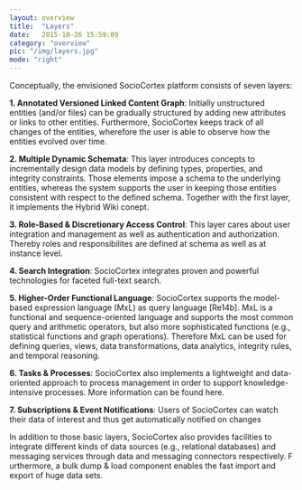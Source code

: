 ```yaml
---
layout: overview
title:  "Layers"
date:   2015-10-26 15:59:09
category: "overview"
pic: "/img/layers.jpg"
mode: "right"
---
```


Conceptually, the envisioned SocioCortex platform consists of seven layers:

**1. Annotated Versioned Linked Content Graph**: Initially unstructured entities (and/or files) can be gradually structured by adding new attributes or links to other entities. 
Furthermore, SocioCortex keeps track of all changes of the entities, wherefore the user is able to observe how the entities evolved over time. 

**2. Multiple Dynamic Schemata**: This layer introduces concepts to incrementally design data models by defining types, properties, and integrity constraints. 
Those elements impose a schema to the underlying entities, whereas the system supports the user in keeping those entities consistent with respect to the defined schema. 
Together with the first layer, it implements the Hybrid Wiki conept.

**3. Role-Based & Discretionary Access Control**: This layer cares about user integration and management as well as authentication and authorization. 
Thereby roles and responsibilites are defined at schema as well as at instance level.

**4. Search Integration**: SocioCortex integrates proven and powerful technologies for faceted full-text search.

**5. Higher-Order Functional Language**: SocioCortex supports the model-based expression language (MxL) as query language [Re14b]. 
MxL is a functional and sequence-oriented language and supports the most common query and arithmetic operators, but also more sophisticated functions (e.g., statistical functions and graph operations). 
Therefore MxL can be used for defining queries, views, data transformations, data analytics, integrity rules, and temporal reasoning.

**6. Tasks & Processes**: SocioCortex also implements a lightweight and data-oriented approach to process management in order to support knowledge-intensive processes. 
More information can be found here.

**7. Subscriptions & Event Notifications**: Users of SocioCortex can watch their data of interest and thus get automatically notified on changes

In addition to those basic layers, SocioCortex also provides facilities to integrate different kinds of data sources (e.g., relational databases) and messaging services through data and messaging connectors respectively. F
urthermore, a bulk dump & load component enables the fast import and export of huge data sets.
